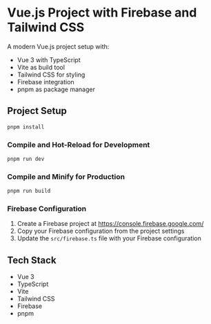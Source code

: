 # Vue.js Project with Firebase and Tailwind CSS

A modern Vue.js project setup with:
- Vue 3 with TypeScript
- Vite as build tool
- Tailwind CSS for styling
- Firebase integration
- pnpm as package manager

## Project Setup

```bash
pnpm install
```

### Compile and Hot-Reload for Development

```bash
pnpm run dev
```

### Compile and Minify for Production

```bash
pnpm run build
```

### Firebase Configuration

1. Create a Firebase project at https://console.firebase.google.com/
2. Copy your Firebase configuration from the project settings
3. Update the `src/firebase.ts` file with your Firebase configuration

## Tech Stack

- Vue 3
- TypeScript
- Vite
- Tailwind CSS
- Firebase
- pnpm
